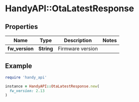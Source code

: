 # HandyAPI::OtaLatestResponse

## Properties

| Name | Type | Description | Notes |
| ---- | ---- | ----------- | ----- |
| **fw_version** | **String** | Firmware version |  |

## Example

```ruby
require 'handy_api'

instance = HandyAPI::OtaLatestResponse.new(
  fw_version: 2.13
)
```


